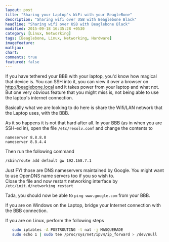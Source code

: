 ```yaml
---
layout: post
title: "Sharing your Laptop's WiFi with your BeagleBone"
description: "Sharing wifi over USB with Beaglebone Black"
headline: "Sharing wifi over USB with Beaglebone Black"
modified: 2015-09-18 16:35:28 +0530
category: [Linux, Networking]
tags: [Beaglebone, Linux, Networking, Hardware]
imagefeature: 
mathjax: 
chart: 
comments: true
featured: false
---
```


If you have tethered your BBB with your laptop, you'd know how magical that device is. You can SSH into it, you can view it over a browser on http://beaglebone.local and it takes power from your laptop and what not. But one very obvious feature that you might miss is, not being able to use the laptop's internet connection. 

Basically what we are looking to do here is share the Wifi/LAN network that the Laptop uses, with the BBB. 

As it so happens it is not that hard after all. In your BBB (as in when you are SSH-ed in), open the file `/etc/resolv.conf` and change the contents to 

```
nameserver 8.8.8.8
nameserver 8.8.4.4
```

Then run the following command

```bash
/sbin/route add default gw 192.168.7.1
```

Just FYI those are DNS nameservers maintained by Google. You might want to use OpenDNS name servers too if you so wish to.  
Close the file and now restart networking interface by  
`/etc/init.d/networking restart`

Tada, you should now be able to `ping www.google.com` from your BBB. 

If you are on Windows on the Laptop, bridge your Internet connection with the BBB connection. 

If you are on Linux, perform the following steps

```bash
   sudo iptables -A POSTROUTING -t nat -j MASQUERADE
   sudo echo 1 | sudo tee /proc/sys/net/ipv4/ip_forward > /dev/null
```
